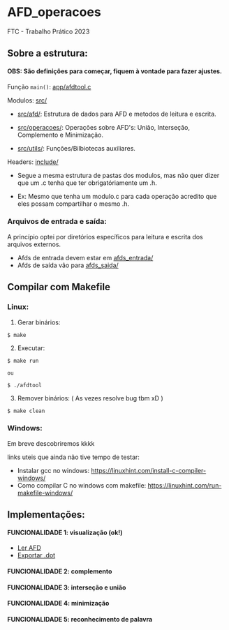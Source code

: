# AFD_operacoes
FTC - Trabalho Prático 2023


## Sobre a estrutura:

  #### OBS: São definições para começar, fiquem à vontade para fazer ajustes.

  Função `main()`: [app/afdtool.c](./app/afdtool.c)

  Modulos: [src/](./src/)

   - [src/afd/](./src/afd): Estrutura de dados para AFD e metodos de leitura e escrita.

   - [src/operacoes/](./src/operacoes): Operações sobre AFD's: União, Interseção, Complemento e Minimização.
    
   - [src/utils/](./src/utils): Funções/Bilbiotecas auxiliares.
    


  Headers: [include/](./include)
    
   - Segue a mesma estrutura de pastas dos modulos, mas não quer dizer que um .c tenha que ter obrigatóriamente um .h.
    
   - Ex: Mesmo que tenha um modulo.c para cada operação acredito que eles possam compartilhar o mesmo .h.


  ### Arquivos de entrada e saída:

   A princípio optei por diretórios específicos para leitura e escrita dos arquivos externos.

   - Afds de entrada devem estar em [afds_entrada/](./afds_entrada/)
   - Afds de saída  vão para [afds_saida/](./afds_saida/)

## Compilar com Makefile

### Linux:
  
  1. Gerar binários:
    
    $ make

  2. Executar:
    
    $ make run
    
    ou
    
    $ ./afdtool

  3. Remover binários: ( As vezes resolve bug tbm xD )

    $ make clean

### Windows:

  Em breve descobriremos kkkk

  links uteis que ainda não tive tempo de testar:

   - Instalar gcc no windows: https://linuxhint.com/install-c-compiler-windows/
   - Como compilar C no windows com makefile: https://linuxhint.com/run-makefile-windows/


## Implementações:

  #### FUNCIONALIDADE 1: visualização (ok!)

  - [Ler AFD](./src/afd/leitura.c)
  - [Exportar .dot]((./src/afd/exportar.c))


  #### FUNCIONALIDADE 2: complemento

  #### FUNCIONALIDADE 3: interseção e união

  #### FUNCIONALIDADE 4: minimização

  #### FUNCIONALIDADE 5: reconhecimento de palavra